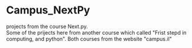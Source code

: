 # Campus_NextPy
projects from the course Next.py.  
Some of the prijects here from another course which called "Frist stepd in computing, and python". 
Both courses from the website "campus.il"
